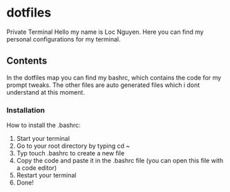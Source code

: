 # dotfiles
Private Terminal
Hello my name is Loc Nguyen. Here you can find my personal configurations for my terminal.


## Contents
In the dotfiles map you can find my bashrc, which contains the code for my prompt tweaks. The other files are auto generated files which i dont understand at this moment.

### Installation

How to install the .bashrc:

1. Start your terminal
2. Go to your root directory by typing cd ~
3. Typ touch .bashrc to create a new file
4. Copy the code and paste it in the .bashrc file (you can open this file with a code editor)
5. Restart your terminal
6. Done!
